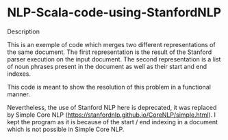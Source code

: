# NLP-Scala-code-using-StanfordNLP

Description

This is an exemple of code which merges two different representations of the same document.
The first representation is the result of the Stanford parser execution on the input document.
The second representation is a list of noun phrases present in the document as well as their start and end indexes.

This code is meant to show the resolution of this problem in a functional manner.

Nevertheless, the use of Stanford NLP here is deprecated, it was replaced by Simple Core NLP (https://stanfordnlp.github.io/CoreNLP/simple.html). I kept the program as it is because of the start / end indexing in a document which is not possible in Simple Core NLP.



